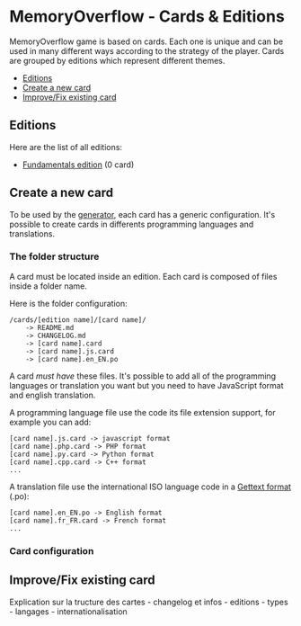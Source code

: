 # MemoryOverflow - Cards & Editions

MemoryOverflow game is based on cards. Each one is unique and can be used in many different ways according to the strategy of the player.
Cards are grouped by editions which represent different themes.

 - [Editions](#editions)
 - [Create a new card](#create)
 - [Improve/Fix existing card](#fix)

## <a name="editions"></a> Editions

Here are the list of all editions:
* [Fundamentals edition](https://github.com/XavierBoubert/MemoryOverflow/blob/master/cards/Fundamentals/README.md) (0 card)

## <a name="create"></a> Create a new card

To be used by the [generator](https://github.com/XavierBoubert/MemoryOverflow/blob/master/generator/README.md), each card has a generic configuration.
It's possible to create cards in differents programming languages and translations.

### The folder structure

A card must be located inside an edition. Each card is composed of files inside a folder name.

Here is the folder configuration:
```
/cards/[edition name]/[card name]/
    -> README.md
    -> CHANGELOG.md
    -> [card name].card
    -> [card name].js.card
    -> [card name].en_EN.po
```

A card *must have* these files. It's possible to add all of the programming languages or translation you want but you need to have JavaScript format and english translation.

A programming language file use the code its file extension support, for example you can add:
```
[card name].js.card -> javascript format
[card name].php.card -> PHP format
[card name].py.card -> Python format
[card name].cpp.card -> C++ format
...
```

A translation file use the international ISO language code in a [Gettext format](http://www.gnu.org/software/gettext) (.po):
```
[card name].en_EN.po -> English format
[card name].fr_FR.card -> French format
...
```


### Card configuration



## <a name="fix"></a> Improve/Fix existing card


Explication sur la tructure des cartes
                   - changelog et infos
                   - editions
                   - types
                   - langages
                   - internationalisation